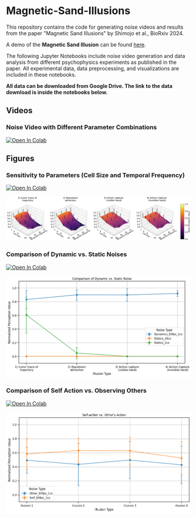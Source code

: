 # Magnetic-Sand-Illusions

This repository contains the code for generating noise videos and results from the paper "Magnetic Sand Illusions" by Shimojo et al., BioRxiv 2024.

A demo of the **Magnetic Sand Illusion** can be found [here](https://sites.google.com/view/magneticsand).

The following Jupyter Notebooks include noise video generation and data analysis from different psychophysics experiments as published in the paper. All experimental data, data preprocessing, and visualizations are included in these notebooks.

**All data can be downloaded from Google Drive. The link to the data download is inside the notebooks below.**

## Videos

### Noise Video with Different Parameter Combinations
[![Open In Colab](https://colab.research.google.com/assets/colab-badge.svg)](https://colab.research.google.com/github/cantonsir/Magnetic-Sand-Illusions/blob/main/Videos/Magnetic_sand_illusion.ipynb)

## Figures

### Sensitivity to Parameters (Cell Size and Temporal Frequency)
[![Open In Colab](https://colab.research.google.com/assets/colab-badge.svg)](https://colab.research.google.com/github/cantonsir/Magnetic-Sand-Illusions/blob/main/Notebook/Parameter_Space.ipynb)

![Parameter Space](Figure/Parameter_Space.png)

### Comparison of Dynamic vs. Static Noises 
[![Open In Colab](https://colab.research.google.com/assets/colab-badge.svg)](https://colab.research.google.com/github/cantonsir/Magnetic-Sand-Illusions/blob/main/Notebook/Statics_vs_Dynamics.ipynb)

![Statics vs Dynamics](Figure/Statics_vs_Dynamics.png)

### Comparison of Self Action vs. Observing Others 
[![Open In Colab](https://colab.research.google.com/assets/colab-badge.svg)](https://colab.research.google.com/github/cantonsir/Magnetic-Sand-Illusions/blob/main/Notebook/Self_vs_Other.ipynb)

![Self vs Other](Figure/Self_vs_Other.png)
